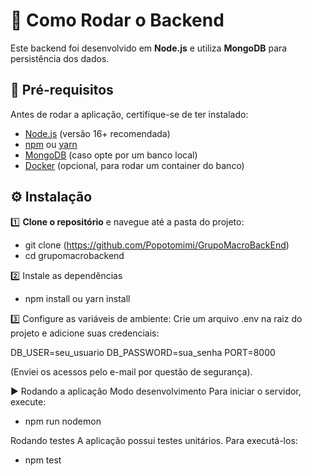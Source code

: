# 🚀 Como Rodar o Backend

Este backend foi desenvolvido em **Node.js** e utiliza **MongoDB** para persistência dos dados.  

## 📌 **Pré-requisitos**
Antes de rodar a aplicação, certifique-se de ter instalado:
- [Node.js](https://nodejs.org/) (versão 16+ recomendada)
- [npm](https://www.npmjs.com/) ou [yarn](https://yarnpkg.com/)
- [MongoDB](https://www.mongodb.com/) (caso opte por um banco local)
- [Docker](https://www.docker.com/) (opcional, para rodar um container do banco)

## ⚙️ **Instalação**
1️⃣ **Clone o repositório** e navegue até a pasta do projeto:
- git clone (https://github.com/Popotomimi/GrupoMacroBackEnd)
- cd grupomacrobackend

2️⃣ Instale as dependências

- npm install ou yarn install

3️⃣ Configure as variáveis de ambiente: Crie um arquivo .env na raiz do projeto e adicione suas credenciais:

DB_USER=seu_usuario
DB_PASSWORD=sua_senha
PORT=8000

(Enviei os acessos pelo e-mail por questão de segurança).

▶️ Rodando a aplicação
Modo desenvolvimento
Para iniciar o servidor, execute:

- npm run nodemon

Rodando testes
A aplicação possui testes unitários. Para executá-los:

- npm test
